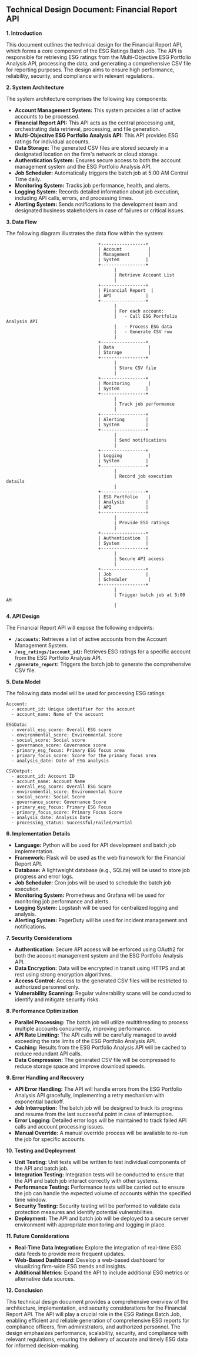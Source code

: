 ## Technical Design Document: Financial Report API

**1. Introduction**

This document outlines the technical design for the Financial Report API, which forms a core component of the ESG Ratings Batch Job. The API is responsible for retrieving ESG ratings from the Multi-Objective ESG Portfolio Analysis API, processing the data, and generating a comprehensive CSV file for reporting purposes. The design aims to ensure high performance, reliability, security, and compliance with relevant regulations.

**2. System Architecture**

The system architecture comprises the following key components:

* **Account Management System:** This system provides a list of active accounts to be processed.
* **Financial Report API:** This API acts as the central processing unit, orchestrating data retrieval, processing, and file generation.
* **Multi-Objective ESG Portfolio Analysis API:** This API provides ESG ratings for individual accounts.
* **Data Storage:** The generated CSV files are stored securely in a designated location on the firm's network or cloud storage.
* **Authentication System:** Ensures secure access to both the account management system and the ESG Portfolio Analysis API.
* **Job Scheduler:** Automatically triggers the batch job at 5:00 AM Central Time daily.
* **Monitoring System:** Tracks job performance, health, and alerts.
* **Logging System:** Records detailed information about job execution, including API calls, errors, and processing times.
* **Alerting System:** Sends notifications to the development team and designated business stakeholders in case of failures or critical issues.

**3. Data Flow**

The following diagram illustrates the data flow within the system:

```
                                   +-----------------+
                                   | Account          |
                                   | Management       |
                                   | System          |
                                   +-----------------+
                                         |
                                         | Retrieve Account List
                                         |
                                   +-----------------+
                                   | Financial Report  |
                                   | API             |
                                   +-----------------+
                                         |
                                         | For each account:
                                         |   - Call ESG Portfolio Analysis API
                                         |   - Process ESG data
                                         |   - Generate CSV row
                                         |
                                   +-----------------+
                                   | Data             |
                                   | Storage          |
                                   +-----------------+
                                         |
                                         | Store CSV file
                                         |
                                   +-----------------+
                                   | Monitoring       |
                                   | System          |
                                   +-----------------+
                                         |
                                         | Track job performance
                                         |
                                   +-----------------+
                                   | Alerting        |
                                   | System          |
                                   +-----------------+
                                         |
                                         | Send notifications
                                         |
                                   +-----------------+
                                   | Logging          |
                                   | System          |
                                   +-----------------+
                                         |
                                         | Record job execution details
                                         |
                                   +-----------------+
                                   | ESG Portfolio    |
                                   | Analysis        |
                                   | API             |
                                   +-----------------+
                                         |
                                         | Provide ESG ratings
                                         |
                                   +-----------------+
                                   | Authentication  |
                                   | System          |
                                   +-----------------+
                                         |
                                         | Secure API access
                                         |
                                   +-----------------+
                                   | Job             |
                                   | Scheduler        |
                                   +-----------------+
                                         |
                                         | Trigger batch job at 5:00 AM
                                         |
```

**4. API Design**

The Financial Report API will expose the following endpoints:

* **`/accounts`:** Retrieves a list of active accounts from the Account Management System.
* **`/esg_ratings/{account_id}`:** Retrieves ESG ratings for a specific account from the ESG Portfolio Analysis API.
* **`/generate_report`:** Triggers the batch job to generate the comprehensive CSV file.

**5. Data Model**

The following data model will be used for processing ESG ratings:

```
Account:
  - account_id: Unique identifier for the account
  - account_name: Name of the account

ESGData:
  - overall_esg_score: Overall ESG score
  - environmental_score: Environmental score
  - social_score: Social score
  - governance_score: Governance score
  - primary_esg_focus: Primary ESG focus area
  - primary_focus_score: Score for the primary focus area
  - analysis_date: Date of ESG analysis

CSVOutput:
  - account_id: Account ID
  - account_name: Account Name
  - overall_esg_score: Overall ESG Score
  - environmental_score: Environmental Score
  - social_score: Social Score
  - governance_score: Governance Score
  - primary_esg_focus: Primary ESG Focus
  - primary_focus_score: Primary Focus Score
  - analysis_date: Analysis Date
  - processing_status: Successful/Failed/Partial
```

**6. Implementation Details**

* **Language:** Python will be used for API development and batch job implementation.
* **Framework:** Flask will be used as the web framework for the Financial Report API.
* **Database:** A lightweight database (e.g., SQLite) will be used to store job progress and error logs.
* **Job Scheduler:** Cron jobs will be used to schedule the batch job execution.
* **Monitoring System:** Prometheus and Grafana will be used for monitoring job performance and alerts.
* **Logging System:** Logstash will be used for centralized logging and analysis.
* **Alerting System:** PagerDuty will be used for incident management and notifications.

**7. Security Considerations**

* **Authentication:** Secure API access will be enforced using OAuth2 for both the account management system and the ESG Portfolio Analysis API.
* **Data Encryption:** Data will be encrypted in transit using HTTPS and at rest using strong encryption algorithms.
* **Access Control:** Access to the generated CSV files will be restricted to authorized personnel only.
* **Vulnerability Scanning:** Regular vulnerability scans will be conducted to identify and mitigate security risks.

**8. Performance Optimization**

* **Parallel Processing:** The batch job will utilize multithreading to process multiple accounts concurrently, improving performance.
* **API Rate Limiting:** The API calls will be carefully managed to avoid exceeding the rate limits of the ESG Portfolio Analysis API.
* **Caching:** Results from the ESG Portfolio Analysis API will be cached to reduce redundant API calls.
* **Data Compression:** The generated CSV file will be compressed to reduce storage space and improve download speeds.

**9. Error Handling and Recovery**

* **API Error Handling:** The API will handle errors from the ESG Portfolio Analysis API gracefully, implementing a retry mechanism with exponential backoff.
* **Job Interruption:** The batch job will be designed to track its progress and resume from the last successful point in case of interruption.
* **Error Logging:** Detailed error logs will be maintained to track failed API calls and account processing issues.
* **Manual Override:** A manual override process will be available to re-run the job for specific accounts.

**10. Testing and Deployment**

* **Unit Testing:** Unit tests will be written to test individual components of the API and batch job.
* **Integration Testing:** Integration tests will be conducted to ensure that the API and batch job interact correctly with other systems.
* **Performance Testing:** Performance tests will be carried out to ensure the job can handle the expected volume of accounts within the specified time window.
* **Security Testing:** Security testing will be performed to validate data protection measures and identify potential vulnerabilities.
* **Deployment:** The API and batch job will be deployed to a secure server environment with appropriate monitoring and logging in place.

**11. Future Considerations**

* **Real-Time Data Integration:** Explore the integration of real-time ESG data feeds to provide more frequent updates.
* **Web-Based Dashboard:** Develop a web-based dashboard for visualizing firm-wide ESG trends and insights.
* **Additional Metrics:** Expand the API to include additional ESG metrics or alternative data sources.

**12. Conclusion**

This technical design document provides a comprehensive overview of the architecture, implementation, and security considerations for the Financial Report API. The API will play a crucial role in the ESG Ratings Batch Job, enabling efficient and reliable generation of comprehensive ESG reports for compliance officers, firm administrators, and authorized personnel. The design emphasizes performance, scalability, security, and compliance with relevant regulations, ensuring the delivery of accurate and timely ESG data for informed decision-making.